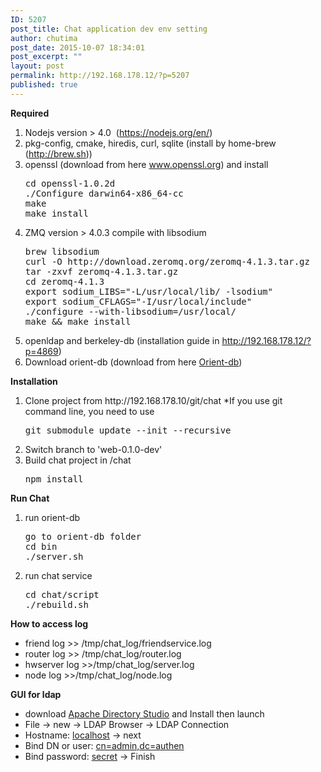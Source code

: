 ```yaml
---
ID: 5207
post_title: Chat application dev env setting
author: chutima
post_date: 2015-10-07 18:34:01
post_excerpt: ""
layout: post
permalink: http://192.168.178.12/?p=5207
published: true
---
```

<strong>Required</strong>
<ol>
	<li>Nodejs version &gt; 4.0  (<a href="https://nodejs.org/en/">https://nodejs.org/en/</a>)</li>
	<li>pkg-config, cmake, hiredis, curl, sqlite (install by home-brew (<a href="http://brew.sh">http://brew.sh</a>))</li>
	<li>openssl (download from here <a href="https://www.openssl.org/source/openssl-1.0.2d.tar.gz">www.openssl.org</a>) and install
<pre>cd openssl-1.0.2d
./Configure darwin64-x86_64-cc
make
make install</pre>
</li>
	<li>ZMQ version &gt; 4.0.3 compile with libsodium
<pre>brew libsodium
curl -O http://download.zeromq.org/zeromq-4.1.3.tar.gz
tar -zxvf zeromq-4.1.3.tar.gz
cd zeromq-4.1.3
export sodium_LIBS="-L/usr/local/lib/ -lsodium"
export sodium_CFLAGS="-I/usr/local/include"
./configure --with-libsodium=/usr/local/
make &amp;&amp; make install</pre>
</li>
	<li>openldap and berkeley-db (installation guide in <a href="http://192.168.178.12/?p=4869">http://192.168.178.12/?p=4869</a>)</li>
	<li>Download orient-db (download from here <a href="http://orientdb.com/download.php?email=unknown@unknown.com&amp;file=orientdb-community-2.1.6.tar.gz&amp;os=mac">Orient-db</a>)</li>
</ol>
<strong>Installation</strong>
<ol>
	<li>Clone project from http://192.168.178.10/git/chat
*If you use git command line, you need to use
<pre>git submodule update --init --recursive</pre>
</li>
	<li>Switch branch to 'web-0.1.0-dev'</li>
	<li>Build chat project in /chat
<pre>npm install</pre>
</li>
</ol>
<strong>Run Chat</strong>
<ol>
	<li>run orient-db
<pre>go to orient-db folder
cd bin
./server.sh</pre>
</li>
	<li>run chat service
<pre>cd chat/script
./rebuild.sh</pre>
</li>
</ol>
<strong>How to access log</strong>
<ul>
	<li>friend log &gt;&gt; /tmp/chat_log/friendservice.log</li>
	<li>router log &gt;&gt; /tmp/chat_log/router.log</li>
	<li>hwserver log &gt;&gt;/tmp/chat_log/server.log</li>
	<li>node log &gt;&gt;/tmp/chat_log/node.log</li>
</ul>
<strong>GUI for ldap</strong>
<ul>
	<li>download <a href="https://directory.apache.org/apacheds/download/download-macosx.html">Apache Directory Studio</a> and Install then launch</li>
	<li>File -&gt; new -&gt; LDAP Browser -&gt; LDAP Connection</li>
	<li>Hostname: <span style="text-decoration: underline;">localhost</span> -&gt; next</li>
	<li>Bind DN or user: <span style="text-decoration: underline;">cn=admin,dc=authen</span></li>
	<li>Bind password: <span style="text-decoration: underline;">secret</span> -&gt; Finish</li>
</ul>
